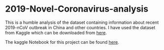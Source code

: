 # 2019-Novel-Coronavirus-analysis
This is a humble analysis of the dataset containing information about recent 2019-nCoV outbreak in China and other countries.
I have used the dataset from Kaggle which can be downloaded from [here](https://www.kaggle.com/sudalairajkumar/novel-corona-virus-2019-dataset). 

The kaggle Notebook for this project can be found [here](https://www.kaggle.com/muniahumaira/wuhan-coronavirus-analysis).
